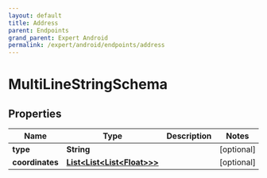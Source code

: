 ```yaml
---
layout: default
title: Address
parent: Endpoints
grand_parent: Expert Android
permalink: /expert/android/endpoints/address
---
```


# MultiLineStringSchema

## Properties
Name | Type | Description | Notes
------------ | ------------- | ------------- | -------------
**type** | **String** |  |  [optional]
**coordinates** | [**List&lt;List&lt;List&lt;Float&gt;&gt;&gt;**](List.md) |  |  [optional]



